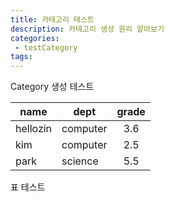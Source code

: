 ```yaml
---
title: 카테고리 테스트
description: 카테고리 생성 원리 알아보기
categories:
 - testCategory
tags:
---
```


Category 생성 테스트

|name|dept|grade|
|---|---|:---:|
|hellozin|computer|3.6|
|kim|computer|2.5|
|park|science|5.5|

표 테스트